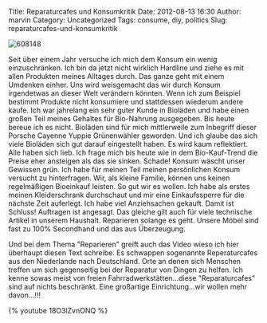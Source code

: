 Title: Reparaturcafes und Konsumkritik
Date: 2012-08-13 16:30
Author: marvin
Category: Uncategorized
Tags: consume, diy, politics
Slug: reparaturcafes-und-konsumkritik

![608148]({filename}/images/608148.jpg)

Seit über einem Jahr versuche ich mich dem Konsum ein wenig
einzuschränken. Ich bin da jetzt nicht wirklich Hardline und ziehe es
mit allen Produkten meines Alltages durch. Das ganze geht mit einem
Umdenken einher. Uns wird weisgemacht das wir durch Konsum irgendetwas
an dieser Welt verändern könnten. Wenn ich zum Beispiel bestimmt
Produkte nicht konsumiere und stattdessen wiederum andere kaufe. Ich war
jahrelang ein sehr guter Kunde in Bioläden und habe einen großen Teil
meines Gehaltes für Bio-Nahrung ausgegeben. Bis heute bereue ich es
nicht. Bioläden sind für mich mittlerweile zum Inbegriff dieser Porsche
Cayenne Yuppie Grünenwähler geworden. Und ich glaube das sich viele
Bioläden sich gut darauf eingestellt haben. Es wird kaum reflektiert.
Alle haben sich lieb. Ich frage mich bis heute wie in dem Bio-Kauf-Trend
die Preise eher ansteigen als das sie sinken. Schade! Konsum wäscht
unser Gewissen grün. Ich habe für meinen Teil meinen persönlichen Konsum
versucht zu hinterfragen. Wir, als kleine Familie, können uns keinen
regelmäßigen Bioeinkauf leisten. So gut wir es wollen. Ich habe als
erstes meinen Kleiderschrank durchschaut und mir eine Einkaufssperre für
die nächste Zeit auferlegt. Ich habe viel Anziehsachen gekauft. Damit
ist Schluss! Auftragen ist angesagt. Das gleiche gilt auch für viele
technische Artikel in unserem Haushalt. Reparieren solange es geht.
Unsere Möbel sind fast zu 100% Secondhand und das aus Überzeugung.

Und bei dem Thema "Reparieren" greift auch das Video wieso ich hier
überhaupt diesen Text schreibe. Es schwappen sogenannte Reperaturcafes
aus den Niederlande nach Deutschland. Orte an denen sich Menschen
treffen um sich gegenseitig bei der Reparatur von Dingen zu helfen. Ich
kenne sowas meist von freien Fahrradwerkstätten...diese "Reparaturcafes"
sind auf nichts beschränkt. Eine großartige Einrichtung...wir wollen
mehr davon...!!!

{% youtube 18O3lZvnONQ %}

